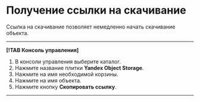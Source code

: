 # Получение ссылки на скачивание

Ссылка на скачивание позволяет немедленно начать скачивание объекта.

---

**[!TAB Консоль управления]**

1. В консоли управления выберите каталог.
1. Нажмите название плитки **Yandex Object Storage**.
1. Нажмите на имя необходимой корзины.
1. Нажмите на имя объекта.
1. Нажмите кнопку **Скопировать ссылку**.

---
